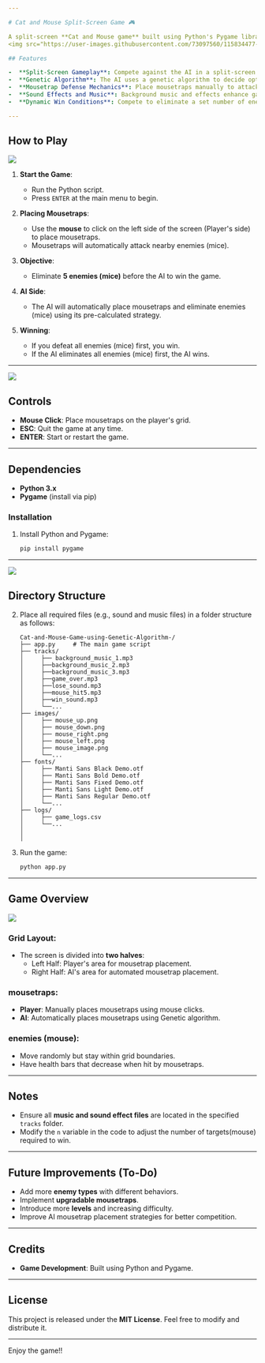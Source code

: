 ```yaml
---

# Cat and Mouse Split-Screen Game 🎮

A split-screen **Cat and Mouse game** built using Python's Pygame library. The game allows players to place mousetraps strategically to eliminate enemies (mice) while competing against an AI using a **genetic algorithm** for mousetrap placement.
<img src="https://user-images.githubusercontent.com/73097560/115834477-dbab4500-a447-11eb-908a-139a6edaec5c.gif">

## Features

-  **Split-Screen Gameplay**: Compete against the AI in a split-screen environment.
-  **Genetic Algorithm**: The AI uses a genetic algorithm to decide optimal mousetrap placement.
-  **Mousetrap Defense Mechanics**: Place mousetraps manually to attack and defeat incoming enemies (mice).
-  **Sound Effects and Music**: Background music and effects enhance gameplay.
-  **Dynamic Win Conditions**: Compete to eliminate a set number of enemies (mice) before the AI does.

---
```


## How to Play

<img src="https://user-images.githubusercontent.com/73097560/115834477-dbab4500-a447-11eb-908a-139a6edaec5c.gif">

1. **Start the Game**:
   - Run the Python script.
   - Press `ENTER` at the main menu to begin.

2. **Placing Mousetraps**:
   - Use the **mouse** to click on the left side of the screen (Player's side) to place mousetraps.
   - Mousetraps will automatically attack nearby enemies (mice).

3. **Objective**:
   - Eliminate **5 enemies (mice)** before the AI to win the game.

4. **AI Side**:
   - The AI will automatically place mousetraps and eliminate enemies (mice) using its pre-calculated strategy.

5. **Winning**:
   - If you defeat all enemies (mice) first, you win.
   - If the AI eliminates all enemies (mice) first, the AI wins.

---

<img src="https://user-images.githubusercontent.com/73097560/115834477-dbab4500-a447-11eb-908a-139a6edaec5c.gif">

## Controls

- **Mouse Click**: Place mousetraps on the player's grid.
- **ESC**: Quit the game at any time.
- **ENTER**: Start or restart the game.

---

## Dependencies

- **Python 3.x**
- **Pygame** (install via pip)

### Installation

1. Install Python and Pygame:
   ```bash
   pip install pygame

---

<img src="https://user-images.githubusercontent.com/73097560/115834477-dbab4500-a447-11eb-908a-139a6edaec5c.gif">

## Directory Structure

2. Place all required files (e.g., sound and music files) in a folder structure as follows:

   ```
   Cat-and-Mouse-Game-using-Genetic-Algorithm-/
   ├── app.py     # The main game script
   ├── tracks/
   │     ├── background_music_1.mp3
   │     ├──background_music_2.mp3
   │     ├──background_music_3.mp3
   │     ├──game_over.mp3 
   │     ├──lose_sound.mp3
   │     ├──mouse_hit5.mp3
   │     ├──win_sound.mp3
   │     └──...
   ├── images/
   │     ├── mouse_up.png
   │     ├── mouse_down.png
   │     ├── mouse_right.png
   │     ├── mouse_left.png
   │     ├── mouse_image.png
   │     └──... 
   ├── fonts/
   │     ├── Manti Sans Black Demo.otf 
   │     ├── Manti Sans Bold Demo.otf 
   │     ├── Manti Sans Fixed Demo.otf
   │     ├── Manti Sans Light Demo.otf 
   │     ├── Manti Sans Regular Demo.otf
   │     └──... 
   ├── logs/
   │     ├── game_logs.csv
   │     └──...
   │   
   │ 
   ```

3. Run the game:
   ```bash
   python app.py
   ```

---

## Game Overview

<img src="https://user-images.githubusercontent.com/73097560/115834477-dbab4500-a447-11eb-908a-139a6edaec5c.gif">

### Grid Layout:
- The screen is divided into **two halves**:
   - Left Half: Player's area for mousetrap placement.
   - Right Half: AI's area for automated mousetrap placement.

### mousetraps:
- **Player**: Manually places mousetraps using mouse clicks.
- **AI**: Automatically places mousetraps using Genetic algorithm.

### enemies (mouse):
- Move randomly but stay within grid boundaries.
- Have health bars that decrease when hit by mousetraps.

---

## Notes

- Ensure all **music and sound effect files** are located in the specified `tracks` folder.
- Modify the `n` variable in the code to adjust the number of targets(mouse) required to win.

---

## Future Improvements (To-Do)

- Add more **enemy types** with different behaviors.
- Implement **upgradable mousetraps**.
- Introduce more **levels** and increasing difficulty.
- Improve AI mousetrap placement strategies for better competition.

---

## Credits

- **Game Development**: Built using Python and Pygame.

---

## License

This project is released under the **MIT License**. Feel free to modify and distribute it.

--- 

Enjoy the game!!
